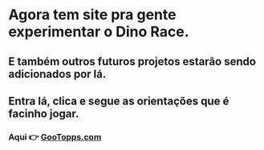 # Agora tem site pra gente experimentar o Dino Race.
## E também outros futuros projetos estarão sendo adicionados por lá.

## Entra lá, clica e segue as orientações que é facinho jogar.

### Aqui 👉 [GooTopps.com](https://gootopps.epizy.com/)
